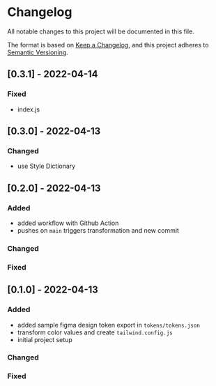 # Changelog
All notable changes to this project will be documented in this file.

The format is based on [Keep a Changelog](https://keepachangelog.com/en/1.0.0/),
and this project adheres to [Semantic Versioning](https://semver.org/spec/v2.0.0.html).

## [0.3.1] - 2022-04-14
### Fixed
- index.js

## [0.3.0] - 2022-04-13
### Changed
- use Style Dictionary

## [0.2.0] - 2022-04-13
### Added
- added workflow with Github Action
- pushes on `main` triggers transformation and new commit

### Changed
### Fixed

## [0.1.0] - 2022-04-13
### Added
- added sample figma design token export in `tokens/tokens.json`
- transform color values and create `tailwind.config.js`
- initial project setup

### Changed
### Fixed